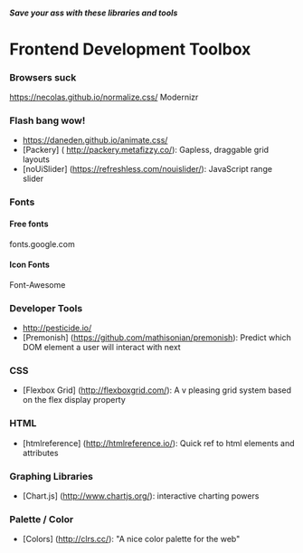 ##### Save your ass with these libraries and tools

# Frontend Development Toolbox

### Browsers suck
https://necolas.github.io/normalize.css/
Modernizr

### Flash bang wow!
+ https://daneden.github.io/animate.css/
+ [Packery] ( http://packery.metafizzy.co/): Gapless, draggable grid layouts 
+ [noUiSlider] (https://refreshless.com/nouislider/): JavaScript range slider

### Fonts
#### Free fonts
fonts.google.com
#### Icon Fonts
Font-Awesome

### Developer Tools
+ http://pesticide.io/
+ [Premonish] (https://github.com/mathisonian/premonish): Predict which DOM element a user will interact with next

### CSS
+ [Flexbox Grid] (http://flexboxgrid.com/): A v pleasing grid system based on the flex display property

### HTML
+ [htmlreference] (http://htmlreference.io/): Quick ref to html elements and attributes

### Graphing Libraries
+ [Chart.js] (http://www.chartjs.org/): interactive charting powers

### Palette / Color
+ [Colors] (http://clrs.cc/): "A nice color palette for the web"



